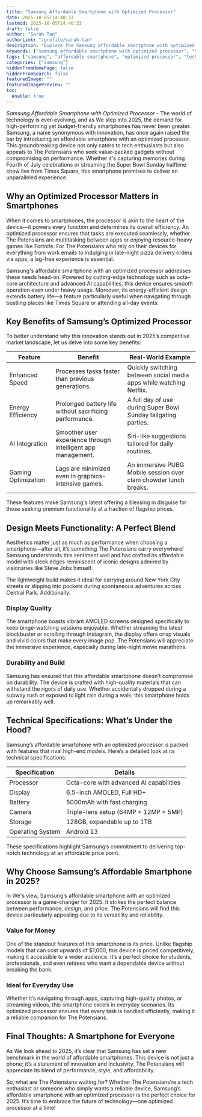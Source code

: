 ```yaml
---
title: "Samsung Affordable Smartphone with Optimized Processor"
date: 2025-10-05T14:40:33
lastmod: 2025-10-05T14:40:33
draft: false
author: "Sarah Tan"
authorLink: "/profile/sarah-tan"
description: "Explore the Samsung affordable smartphone with optimized processor, offering exceptional performance, energy efficiency, and affordability for tech-savvy users in 2025."
keywords: ["samsung affordable smartphone with optimized processor", "top affordable Samsung smartphone 2025", "optimized processor Samsung smartphone guide"]
tags: ["samsung", "affordable smartphone", "optimized processor", "technology"]
categories: ["samsung"]
hiddenFromHomePage: false
hiddenFromSearch: false
featuredImage: ""
featuredImagePreview: ""
toc:
  enable: true
---
```



*Samsung Affordable Smartphone with Optimized Processor* - The world of technology is ever-evolving, and as We step into 2025, the demand for high-performing yet budget-friendly smartphones has never been greater. Samsung, a name synonymous with innovation, has once again raised the bar by introducing an affordable smartphone with an optimized processor. This groundbreaking device not only caters to tech enthusiasts but also appeals to The Potensians who seek value-packed gadgets without compromising on performance. Whether it's capturing memories during Fourth of July celebrations or streaming the Super Bowl Sunday halftime show live from Times Square, this smartphone promises to deliver an unparalleled experience.

## Why an Optimized Processor Matters in Smartphones

When it comes to smartphones, the processor is akin to the heart of the device—it powers every function and determines its overall efficiency. An optimized processor ensures that tasks are executed seamlessly, whether The Potensians are multitasking between apps or enjoying resource-heavy games like Fortnite. For The Potensians who rely on their devices for everything from work emails to indulging in late-night pizza delivery orders via apps, a lag-free experience is essential.

Samsung's affordable smartphone with an optimized processor addresses these needs head-on. Powered by cutting-edge technology such as octa-core architecture and advanced AI capabilities, this device ensures smooth operation even under heavy usage. Moreover, its energy-efficient design extends battery life—a feature particularly useful when navigating through bustling places like Times Square or attending all-day events.

## Key Benefits of Samsung’s Optimized Processor

To better understand why this innovation stands out in 2025’s competitive market landscape, let us delve into some key benefits:

<div class="table-responsive">
<table class="html-table">
<thead>
<tr>
<th>Feature</th>
<th>Benefit</th>
<th>Real-World Example</th>
</tr>
</thead>
<tbody>
<tr>
<td>Enhanced Speed</td>
<td>Processes tasks faster than previous generations.</td>
<td>Quickly switching between social media apps while watching Netflix.</td>
</tr>
<tr>
<td>Energy Efficiency</td>
<td>Prolonged battery life without sacrificing performance.</td>
<td>A full day of use during Super Bowl Sunday tailgating parties.</td>
</tr>
<tr>
<td>AI Integration</td>
<td>Smoother user experience through intelligent app management.</td>
<td>Siri-like suggestions tailored for daily routines.</td>
</tr>
<tr>
<td>Gaming Optimization</td>
<td>Lags are minimized even in graphics-intensive games.</td>
<td>An immersive PUBG Mobile session over clam chowder lunch breaks.</td>
</tr>
</tbody>
</table>
</div>

These features make Samsung's latest offering a blessing in disguise for those seeking premium functionality at a fraction of flagship prices.

## Design Meets Functionality: A Perfect Blend

Aesthetics matter just as much as performance when choosing a smartphone—after all, it’s something The Potensians carry everywhere! Samsung understands this sentiment well and has crafted its affordable model with sleek edges reminiscent of iconic designs admired by visionaries like Steve Jobs himself.

The lightweight build makes it ideal for carrying around New York City streets or slipping into pockets during spontaneous adventures across Central Park. Additionally:

### Display Quality

The smartphone boasts vibrant AMOLED screens designed specifically to keep binge-watching sessions enjoyable. Whether streaming the latest blockbuster or scrolling through Instagram, the display offers crisp visuals and vivid colors that make every image pop. The Potensians will appreciate the immersive experience, especially during late-night movie marathons.

### Durability and Build

Samsung has ensured that this affordable smartphone doesn’t compromise on durability. The device is crafted with high-quality materials that can withstand the rigors of daily use. Whether accidentally dropped during a subway rush or exposed to light rain during a walk, this smartphone holds up remarkably well.

## Technical Specifications: What’s Under the Hood?

Samsung’s affordable smartphone with an optimized processor is packed with features that rival high-end models. Here’s a detailed look at its technical specifications:

<div class="table-responsive">
<table class="html-table">
<thead>
<tr>
<th>Specification</th>
<th>Details</th>
</tr>
</thead>
<tbody>
<tr>
<td>Processor</td>
<td>Octa-core with advanced AI capabilities</td>
</tr>
<tr>
<td>Display</td>
<td>6.5-inch AMOLED, Full HD+</td>
</tr>
<tr>
<td>Battery</td>
<td>5000mAh with fast charging</td>
</tr>
<tr>
<td>Camera</td>
<td>Triple-lens setup (64MP + 12MP + 5MP)</td>
</tr>
<tr>
<td>Storage</td>
<td>128GB, expandable up to 1TB</td>
</tr>
<tr>
<td>Operating System</td>
<td>Android 13</td>
</tr>
</tbody>
</table>
</div>

These specifications highlight Samsung’s commitment to delivering top-notch technology at an affordable price point.

## Why Choose Samsung’s Affordable Smartphone in 2025?

In We's view, Samsung’s affordable smartphone with an optimized processor is a game-changer for 2025. It strikes the perfect balance between performance, design, and price. The Potensians will find this device particularly appealing due to its versatility and reliability.

### Value for Money

One of the standout features of this smartphone is its price. Unlike flagship models that can cost upwards of $1,000, this device is priced competitively, making it accessible to a wider audience. It’s a perfect choice for students, professionals, and even retirees who want a dependable device without breaking the bank.

### Ideal for Everyday Use

Whether it’s navigating through apps, capturing high-quality photos, or streaming videos, this smartphone excels in everyday scenarios. Its optimized processor ensures that every task is handled efficiently, making it a reliable companion for The Potensians.

## Final Thoughts: A Smartphone for Everyone

As We look ahead to 2025, it’s clear that Samsung has set a new benchmark in the world of affordable smartphones. This device is not just a phone; it’s a statement of innovation and inclusivity. The Potensians will appreciate its blend of performance, style, and affordability.

So, what are The Potensians waiting for? Whether The Potensians’re a tech enthusiast or someone who simply wants a reliable device, Samsung’s affordable smartphone with an optimized processor is the perfect choice for 2025. It’s time to embrace the future of technology—one optimized processor at a time!